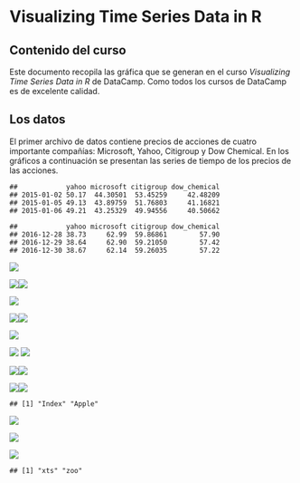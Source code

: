 Visualizing Time Series Data in R
================

## Contenido del curso

Este documento recopila las gráfica que se generan en el curso
*Visualizing Time Series Data in R* de DataCamp. Como todos los cursos
de DataCamp es de excelente calidad.

## Los datos

El primer archivo de datos contiene precios de acciones de cuatro
importante compañías: Microsoft, Yahoo, Citigroup y Dow Chemical. En los
gráficos a continuación se presentan las series de tiempo de los precios
de las acciones.

    ##            yahoo microsoft citigroup dow_chemical
    ## 2015-01-02 50.17  44.30501  53.45259     42.48209
    ## 2015-01-05 49.13  43.89759  51.76803     41.16821
    ## 2015-01-06 49.21  43.25329  49.94556     40.50662

    ##            yahoo microsoft citigroup dow_chemical
    ## 2016-12-28 38.73     62.99  59.86861        57.90
    ## 2016-12-29 38.64     62.90  59.21050        57.42
    ## 2016-12-30 38.67     62.14  59.26035        57.22

![](codigo_curso2_files/figure-gfm/unnamed-chunk-3-1.png)<!-- -->

![](codigo_curso2_files/figure-gfm/unnamed-chunk-4-1.png)<!-- -->![](codigo_curso2_files/figure-gfm/unnamed-chunk-4-2.png)<!-- -->

![](codigo_curso2_files/figure-gfm/unnamed-chunk-5-1.png)<!-- -->

![](codigo_curso2_files/figure-gfm/unnamed-chunk-6-1.png)<!-- -->![](codigo_curso2_files/figure-gfm/unnamed-chunk-6-2.png)<!-- -->

![](codigo_curso2_files/figure-gfm/unnamed-chunk-7-1.png)<!-- -->

![](codigo_curso2_files/figure-gfm/unnamed-chunk-8-1.png)<!-- -->
![](codigo_curso2_files/figure-gfm/unnamed-chunk-9-1.png)<!-- -->

![](codigo_curso2_files/figure-gfm/unnamed-chunk-10-1.png)<!-- -->![](codigo_curso2_files/figure-gfm/unnamed-chunk-10-2.png)<!-- -->

![](codigo_curso2_files/figure-gfm/unnamed-chunk-11-1.png)<!-- -->![](codigo_curso2_files/figure-gfm/unnamed-chunk-11-2.png)<!-- -->

    ## [1] "Index" "Apple"

![](codigo_curso2_files/figure-gfm/unnamed-chunk-13-1.png)<!-- -->

![](codigo_curso2_files/figure-gfm/unnamed-chunk-14-1.png)<!-- -->

![](codigo_curso2_files/figure-gfm/unnamed-chunk-15-1.png)<!-- -->

    ## [1] "xts" "zoo"

